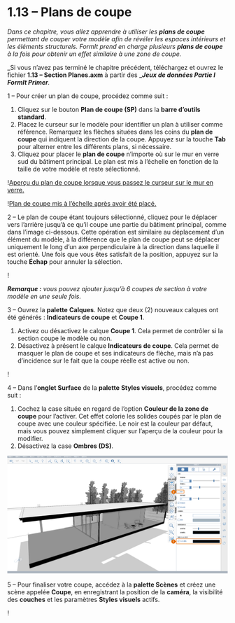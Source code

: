 # 1.13 – Plans de coupe

_Dans ce chapitre, vous allez apprendre à utiliser les_ _**plans de coupe**_ _permettant de couper votre modèle afin de révéler les espaces intérieurs et les éléments structurels. FormIt prend en charge plusieurs_ _**plans de coupe**_ _à la fois pour obtenir un effet similaire à une zone de coupe._

_Si vous n’avez pas terminé le chapitre précédent, téléchargez et ouvrez le fichier __**1.13 – Section Planes.axm**__ à partir des __**Jeux de données Partie I FormIt Primer**._

1 – Pour créer un plan de coupe, procédez comme suit :

1. Cliquez sur le bouton **Plan de coupe (SP)** dans la **barre d’outils standard**.
2. Placez le curseur sur le modèle pour identifier un plan à utiliser comme référence. Remarquez les flèches situées dans les coins du **plan de coupe** qui indiquent la direction de la coupe. Appuyez sur la touche **Tab** pour alterner entre les différents plans, si nécessaire.
3. Cliquez pour placer le **plan de coupe** n’importe où sur le mur en verre sud du bâtiment principal. Le plan est mis à l’échelle en fonction de la taille de votre modèle et reste sélectionné.

\![Aperçu du plan de coupe lorsque vous passez le curseur sur le mur en verre.](<../../.gitbook/assets/0 (6).png>)

\![Plan de coupe mis à l’échelle après avoir été placé.](<../../.gitbook/assets/1 (19) (1).png>)

2 – Le plan de coupe étant toujours sélectionné, cliquez pour le déplacer vers l’arrière jusqu’à ce qu’il coupe une partie du bâtiment principal, comme dans l’image ci-dessous. Cette opération est similaire au déplacement d’un élément du modèle, à la différence que le plan de coupe peut se déplacer uniquement le long d’un axe perpendiculaire à la direction dans laquelle il est orienté. Une fois que vous êtes satisfait de la position, appuyez sur la touche **Échap** pour annuler la sélection.

\![](<../../.gitbook/assets/2 (11) (1).png>)

_**Remarque :**_ _vous pouvez ajouter jusqu’à 6 coupes de section à votre modèle en une seule fois._

3 – Ouvrez la **palette** **Calques**. Notez que deux (2) nouveaux calques ont été générés : **Indicateurs de coupe** et **Coupe 1**.

1. Activez ou désactivez le calque **Coupe 1**. Cela permet de contrôler si la section coupe le modèle ou non.
2. Désactivez à présent le calque **Indicateurs de coupe**. Cela permet de masquer le plan de coupe et ses indicateurs de flèche, mais n’a pas d’incidence sur le fait que la coupe réelle est active ou non.

\![](<../../.gitbook/assets/3 (6) (1).png>)

4 – Dans l’**onglet Surface** de la **palette** **Styles visuels**, procédez comme suit :

1. Cochez la case située en regard de l’option **Couleur de la zone de coupe** pour l’activer. Cet effet colorie les solides coupés par le plan de coupe avec une couleur spécifiée. Le noir est la couleur par défaut, mais vous pouvez simplement cliquer sur l’aperçu de la couleur pour la modifier.
2. Désactivez la case **Ombres (DS)**.

![](../../.gitbook/assets/poche.png)

5 – Pour finaliser votre coupe, accédez à la **palette Scènes** et créez une scène appelée **Coupe**, en enregistrant la position de la **caméra**, la visibilité des **couches** et les paramètres **Styles visuels** actifs.

\![](<../../.gitbook/assets/5 (7).png>)

